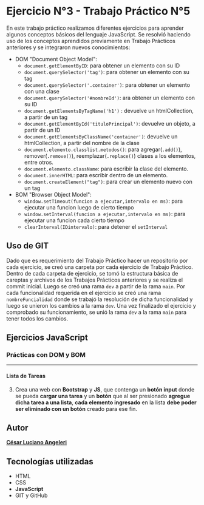 # Ejercicio N°3 - Trabajo Práctico N°5
En este trabajo práctico realizamos diferentes ejercicios para aprender algunos conceptos básicos del lenguaje JavaScript.
Se resolvió haciendo uso de los conceptos aprendidos previamente en Trabajo Prácticos anteriores y se integraron nuevos conocimientos:
* DOM "Document Object Model":
    * `document.getElementByID`: para obtener un elemento con su ID
    * `document.querySelector('tag')`: para obtener un elemento con su tag
    * `document.querySelector('.container')`: para obtener un elemento con una clase
    * `document.querySelector('#nombreId')`: ara obtener un elemento con su ID
    * `document.getElementsByTagName('h1')` : devuelve un htmlCollection, a partir de un tag
    * `document.getElementById('tituloPrincipal')`: devuelve un objeto, a partir de un ID
    * `document.getElementsByClassName('container')`: devuelve un htmlCollection, a partir del nombre de la clase
    * `document.elemento.classlist.metodos()`: para agregar(`.add()`), remover(`.remove()`), reemplazar(`.replace()`) clases a los elementos, entre otros.
    * `document.elemento.className`: para escribir la clase del elemento.
    * `document.innerHTML`: para escribir dentro de un elemento.
    * `document.createElement("tag")`: para crear un elemento nuevo con un tag
 * BOM "Browser Object Model":
    * `window.setTimeout(funcion a ejecutar,intervalo en ms)`: para ejecutar una funcion luego de cierto tiempo
    * `window.setInterval(funcion a ejecutar,intervalo en ms)`: para ejecutar una funcion cada cierto tiempo
    * `clearInterval(IDintervalo)`: para detener el `setInterval`
## Uso de GIT
Dado que es requerimiento del Trabajo Práctico hacer un repositorio por cada ejercicio, se creó una carpeta por cada ejercicio de Trabajo Práctico. Dentro de cada carpeta de ejercicio, se tomó la estructura básica de careptas y archivos de los Trabajos Prácticos anteriores y se realiza el commit inicial. Luego se creó una rama `dev` a partir de la rama `main`. Por cada funcionalidad requerida en el ejercicio se creó una rama `nombreFuncialidad` donde se trabajó la resolución de dicha funcionalidad y luego se unieron los cambios a la rama `dev`. Una vez finalizado el ejercicio y comprobado su funcionamiento, se unió la rama `dev` a la rama `main` para tener todos los cambios. 
## Ejercicios JavaScript
### Prácticas con DOM y BOM
-------------------
#### Lista de Tareas

3. Crea una web con **Bootstrap** y **JS**, que contenga un **botón input** donde se pueda **cargar una tarea** y un **botón** que al ser presionado **agregue dicha tarea a una lista**, **cada elemento ingresado** en la lista **debe poder ser eliminado con un botón** creado para ese fin. 
## Autor
[**César Luciano Angeleri**](https://www.linkedin.com/in/cesar-luciano-angeleri/)
## Tecnologías utilizadas
* HTML
* CSS
* **JavaScript**
*  GIT y GitHub
